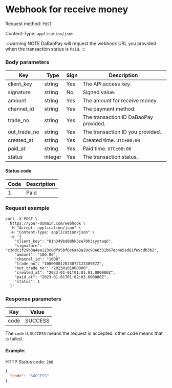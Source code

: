 # Webhook for receive money

Request method: `POST`

Content-Type: `application/json`

:::warning NOTE
DaBaoPay will request the webhook URL you provided when the transaction status is `Paid`.
:::

### Body parameters <Badge type="tip" text="Body" vertical="top" />

| Key          | Type    | Sign | Description                            |
|--------------|---------|------|----------------------------------------|
| client_key   | string  | Yes  | The API access key.                    |
| signature    | string  | No   | Signed value.                          |
| amount       | string  | Yes  | The amount for receive money.          |
| channel_id   | string  | Yes  | The payment method.                    |
| trade_no     | string  | Yes  | The transaction ID DaBaoPay provided. |
| out_trade_no | string  | Yes  | The transaction ID you provided.       |
| created_at   | string  | Yes  | Created time. `UTC±00:00`              |
| paid_at      | string  | Yes  | Paid time. `UTC±00:00`                 |
| status       | integer | Yes  | The transaction status.                |

#### Status code

| Code | Description |
|------|-------------|
| 1    | Paid        |

### Request example

```shell{11,14}
curl -X POST \
  https://your-domain.com/webhook \
  -H "Accept: application/json" \
  -H "Content-Type: application/json" \
  -d '{
    "client_key": "01h349bd08hk3ze70h3zyytaq6",
    "signature": "c3ddc1f29b3a4ea123c8df95bf6c6a43a29c90a8331b67ec4e5ad61fe9cdb3b2",
    "amount": "100.00",
    "channel_id": "1000",
    "trade_no": "100000012023072123389872",
    "out_trade_no": "20230101000000",
    "created_at": "2023-01-01T01:01:01.000000Z",
    "paid_at": "2023-01-01T01:02:03.000000Z",
    "status": 1
  }'
```

### Response parameters

| Key  | Value   |
|------|---------|
| code | SUCCESS |

The `code` is `SUCCESS` means the request is accepted. other code means that is failed.

#### Example:

HTTP Status code: `200`

```json
{
  "code": "SUCCESS"
}
```

